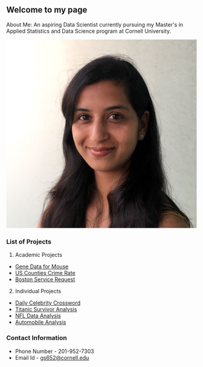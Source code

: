 ## Welcome to my page

About Me: An aspiring Data Scientist currently pursuing my Master's in Applied Statistics and Data Science program at Cornell University.

![Image](https://github.com/gunjan-sood/Projects/blob/master/profilepic.png?raw=true)















### List of Projects

1. Academic Projects
  * [Gene Data for Mouse](https://github.com/gunjan-sood/academic-projects/blob/master/STSCI_4740_FinalProjectReport_gs652_aaa347_sg2243.pdf)
  * [US Counties Crime Rate](https://github.com/gunjan-sood/academic-projects/blob/master/5030_Project_Report_Final.pdf)
  * [Boston Service Request](https://github.com/gunjan-sood/academic-projects/blob/master/5080_Final_Project.pdf)
2. Individual Projects
  * [Daily Celebrity Crossword](https://github.com/gunjan-sood/Individual-Data-Science-projects/blob/master/Crossword%20App%20Review.md)
  * [Titanic Survivor Analysis](https://public.tableau.com/views/TitanicSuvivalAnalysis_0/Dashboard1?:embed=y&:display_count=yes)
  * [NFL Data Analysis](https://github.com/gunjan-sood/Individual-Data-Science-projects/blob/master/NFL%20Data%20Analysis.md)
  * [Automobile Analysis](https://github.com/gunjan-sood/Individual-Data-Science-projects/blob/master/Automobile_Analysis.md)

### Contact Information
  * Phone Number - 201-952-7303
  * Email Id - gs652@cornell.edu
